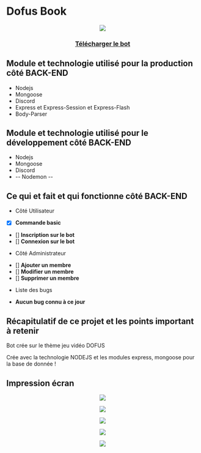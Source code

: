 # Dofus Book

<p align="center"><a href="https://discord.com/api/oauth2/authorize?client_id=804766726079774780&permissions=0&scope=bot"><img src="https://i.pinimg.com/originals/d8/4e/71/d84e71dfa4d1feae395eafa99aadad28.png" /></a></p>

<h3 align="center"><a href="https://discord.com/api/oauth2/authorize?client_id=804766726079774780&permissions=0&scope=bot">Télécharger le bot</a></h3>

<h2>Module et technologie utilisé pour la production côté BACK-END</h2>

* Nodejs 
* Mongoose
* Discord
* Express et Express-Session et Express-Flash
* Body-Parser

<h2>Module et technologie utilisé pour le développement côté BACK-END</h2>

* Nodejs 
* Mongoose
* Discord
* -- Nodemon --

<h2>Ce qui et fait et qui fonctionne côté BACK-END</h2>

* Côté Utilisateur

- [x] **Commande basic**
- [] **Inscription sur le bot**
- [] **Connexion sur le bot**

* Côté Administrateur

- [] **Ajouter un membre**
- [] **Modifier un membre**
- [] **Supprimer un membre**

* Liste des bugs

- **Aucun bug connu à ce jour**

<h2>Récapitulatif de ce projet et les points important à retenir</h2>

<p>Bot crée sur le thème jeu vidéo DOFUS

Crée avec la technologie NODEJS et les modules express, mongoose pour la base de donnée !
</p>

<h2>Impression écran</h2>

<p align="center"><a href="https://gaetan-seigneur.website/images/portfolio/Capture d’écran du 2021-02-13 17-18-48.png"><img src="https://gaetan-seigneur.website/images/portfolio/Capture d’écran du 2021-02-13 17-18-48.png" /></a></p>
<p align="center"><a href="https://gaetan-seigneur.website/images/portfolio/Capture d’écran du 2021-02-13 17-18-52.png"><img src="https://gaetan-seigneur.website/images/portfolio/Capture d’écran du 2021-02-13 17-18-52.png" /></a></p>
<p align="center"><a href="https://gaetan-seigneur.website/images/portfolio/Capture d’écran du 2021-02-13 17-19-02.png"><img src="https://gaetan-seigneur.website/images/portfolio/Capture d’écran du 2021-02-13 17-19-02.png" /></a></p>
<p align="center"><a href="https://gaetan-seigneur.website/images/portfolio/Capture d’écran du 2021-02-13 17-19-23.png"><img src="https://gaetan-seigneur.website/images/portfolio/Capture d’écran du 2021-02-13 17-19-23.png" /></a></p>
<p align="center"><a href="https://gaetan-seigneur.website/images/portfolio/Capture d’écran du 2021-02-13 17-19-49.png"><img src="https://gaetan-seigneur.website/images/portfolio/Capture d’écran du 2021-02-13 17-19-49.png" /></a></p>